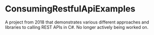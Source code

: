 # ConsumingRestfulApiExamples
A project  from 2018 that demonstrates various different approaches and libraries to calling REST APIs in C#. No longer actively being worked on.
